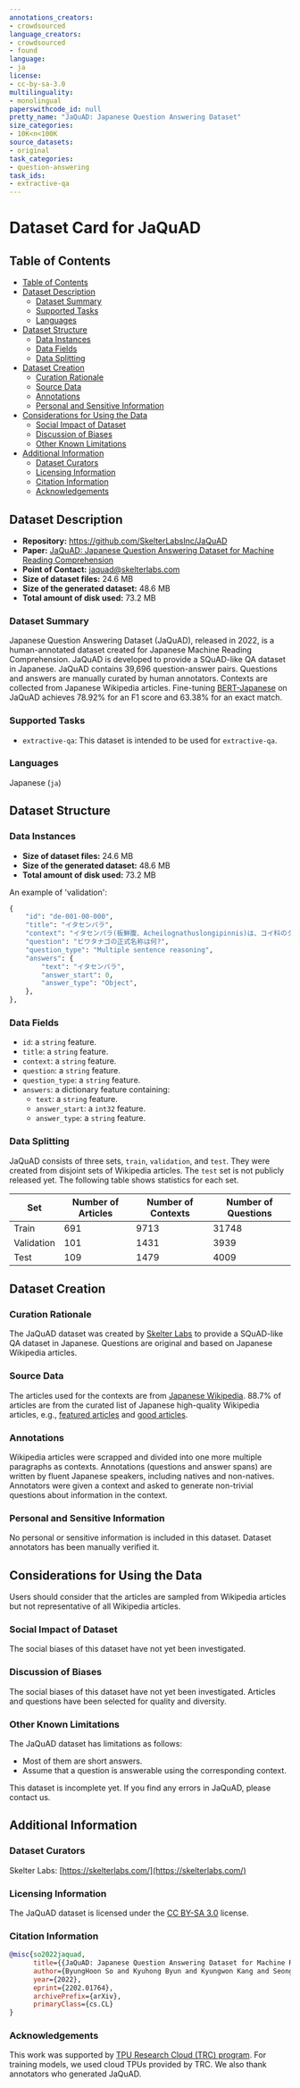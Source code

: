 ```yaml
---
annotations_creators:
- crowdsourced
language_creators:
- crowdsourced
- found
language:
- ja
license:
- cc-by-sa-3.0
multilinguality:
- monolingual
paperswithcode_id: null
pretty_name: "JaQuAD: Japanese Question Answering Dataset"
size_categories:
- 10K<n<100K
source_datasets:
- original
task_categories:
- question-answering
task_ids:
- extractive-qa
---
```


# Dataset Card for JaQuAD

## Table of Contents

- [Table of Contents](#table-of-contents)
- [Dataset Description](#dataset-description)
  - [Dataset Summary](#dataset-summary)
  - [Supported Tasks](#supported-tasks-and-leaderboards)
  - [Languages](#languages)
- [Dataset Structure](#dataset-structure)
  - [Data Instances](#data-instances)
  - [Data Fields](#data-fields)
  - [Data Splitting](#data-splitting)
- [Dataset Creation](#dataset-creation)
  - [Curation Rationale](#curation-rationale)
  - [Source Data](#source-data)
  - [Annotations](#annotations)
  - [Personal and Sensitive Information](#personal-and-sensitive-information)
- [Considerations for Using the Data](#considerations-for-using-the-data)
  - [Social Impact of Dataset](#social-impact-of-dataset)
  - [Discussion of Biases](#discussion-of-biases)
  - [Other Known Limitations](#other-known-limitations)
- [Additional Information](#additional-information)
  - [Dataset Curators](#dataset-curators)
  - [Licensing Information](#licensing-information)
  - [Citation Information](#citation-information)
  - [Acknowledgements](#acknowledgements)

## Dataset Description

- **Repository:** https://github.com/SkelterLabsInc/JaQuAD
- **Paper:** [JaQuAD: Japanese Question Answering Dataset for Machine Reading Comprehension]()
- **Point of Contact:** [jaquad@skelterlabs.com](jaquad@skelterlabs.com)
- **Size of dataset files:** 24.6 MB
- **Size of the generated dataset:** 48.6 MB
- **Total amount of disk used:** 73.2 MB

### Dataset Summary

Japanese Question Answering Dataset (JaQuAD), released in 2022, is a
human-annotated dataset created for Japanese Machine Reading Comprehension.
JaQuAD is developed to provide a SQuAD-like QA dataset in Japanese.
JaQuAD contains 39,696 question-answer pairs.
Questions and answers are manually curated by human annotators.
Contexts are collected from Japanese Wikipedia articles.
Fine-tuning [BERT-Japanese](https://huggingface.co/cl-tohoku/bert-base-japanese)
on JaQuAD achieves 78.92% for an F1 score and 63.38% for an exact match.

### Supported Tasks

- `extractive-qa`: This dataset is intended to be used for `extractive-qa`.

### Languages

Japanese (`ja`)

## Dataset Structure

### Data Instances

- **Size of dataset files:** 24.6 MB
- **Size of the generated dataset:** 48.6 MB
- **Total amount of disk used:** 73.2 MB

An example of 'validation':
```python
{
    "id": "de-001-00-000",
    "title": "イタセンパラ",
    "context": "イタセンパラ(板鮮腹、Acheilognathuslongipinnis)は、コイ科のタナゴ亜科タナゴ属に分類される淡水>魚の一種。\n別名はビワタナゴ(琵琶鱮、琵琶鰱)。",
    "question": "ビワタナゴの正式名称は何?",
    "question_type": "Multiple sentence reasoning",
    "answers": {
        "text": "イタセンパラ",
        "answer_start": 0,
        "answer_type": "Object",
    },
},
```

### Data Fields

- `id`: a `string` feature.
- `title`: a `string` feature.
- `context`: a `string` feature.
- `question`: a `string` feature.
- `question_type`: a `string` feature.
- `answers`: a dictionary feature containing:
  - `text`: a `string` feature.
  - `answer_start`: a `int32` feature.
  - `answer_type`: a `string` feature.

### Data Splitting

JaQuAD consists of three sets, `train`, `validation`, and `test`. They were
created from disjoint sets of Wikipedia articles. The `test` set is not publicly
released yet. The following table shows statistics for each set.

Set | Number of Articles | Number of Contexts | Number of Questions
--------------|--------------------|--------------------|--------------------
Train | 691 | 9713 | 31748
Validation | 101 | 1431 | 3939
Test | 109 | 1479 | 4009


## Dataset Creation

### Curation Rationale

The JaQuAD dataset was created by [Skelter Labs](https://skelterlabs.com/) to
provide a SQuAD-like QA dataset in Japanese. Questions are original and based
on Japanese Wikipedia articles.

### Source Data

The articles used for the contexts are from [Japanese Wikipedia](https://ja.wikipedia.org/).
88.7% of articles are from the curated list of Japanese high-quality Wikipedia
articles, e.g., [featured articles](https://ja.wikipedia.org/wiki/Wikipedia:%E8%89%AF%E8%B3%AA%E3%81%AA%E8%A8%98%E4%BA%8B)
and [good articles](https://ja.wikipedia.org/wiki/Wikipedia:%E7%A7%80%E9%80%B8%E3%81%AA%E8%A8%98%E4%BA%8B).

### Annotations

Wikipedia articles were scrapped and divided into one more multiple paragraphs
as contexts. Annotations (questions and answer spans) are written by fluent
Japanese speakers, including natives and non-natives. Annotators were given a
context and asked to generate non-trivial questions about information in the
context.

### Personal and Sensitive Information

No personal or sensitive information is included in this dataset. Dataset
annotators has been manually verified it.

## Considerations for Using the Data

Users should consider that the articles are sampled from Wikipedia articles but
not representative of all Wikipedia articles.

### Social Impact of Dataset

The social biases of this dataset have not yet been investigated.

### Discussion of Biases

The social biases of this dataset have not yet been investigated. Articles and
questions have been selected for quality and diversity.

### Other Known Limitations

The JaQuAD dataset has limitations as follows:
- Most of them are short answers.
- Assume that a question is answerable using the corresponding context.

This dataset is incomplete yet. If you find any errors in JaQuAD, please contact
us.

## Additional Information

### Dataset Curators

Skelter Labs: [https://skelterlabs.com/](https://skelterlabs.com/)

### Licensing Information

The JaQuAD dataset is licensed under the [CC BY-SA 3.0](https://creativecommons.org/licenses/by-sa/3.0/) license.

### Citation Information

```bibtex
@misc{so2022jaquad,
      title={{JaQuAD: Japanese Question Answering Dataset for Machine Reading Comprehension}},
      author={ByungHoon So and Kyuhong Byun and Kyungwon Kang and Seongjin Cho},
      year={2022},
      eprint={2202.01764},
      archivePrefix={arXiv},
      primaryClass={cs.CL}
}
```

### Acknowledgements

This work was supported by [TPU Research Cloud (TRC) program](https://sites.research.google/trc/).
For training models, we used cloud TPUs provided by TRC. We also thank
annotators who generated JaQuAD.

